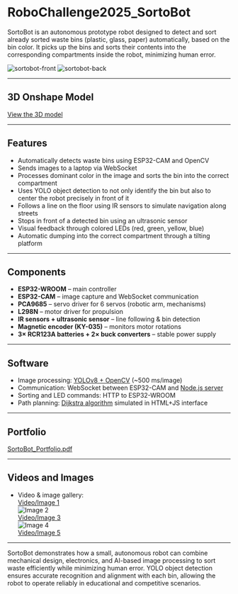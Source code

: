 # RoboChallenge2025_SortoBot

SortoBot is an autonomous prototype robot designed to detect and sort already sorted waste bins (plastic, glass, paper) automatically, based on the bin color. It picks up the bins and sorts their contents into the corresponding compartments inside the robot, minimizing human error.

![sortobot-front](https://github.com/user-attachments/assets/0be4961a-94c6-4fc7-93eb-86d985d4c41f)
![sortobot-back](https://github.com/user-attachments/assets/2305cf88-7383-4299-aec0-4dba8b875e03)

---

## 3D Onshape Model

[View the 3D model](https://cad.onshape.com/documents/6dcd17111db380910306cb9f/w/09c7ec735f4629dd65699941/e/5b817ed5bd58267ef9394a37?renderMode=0&uiState=68889b5304ee9a1da0ab395c)

---

## Features

- Automatically detects waste bins using ESP32-CAM and OpenCV
- Sends images to a laptop via WebSocket
- Processes dominant color in the image and sorts the bin into the correct compartment
- Uses YOLO object detection to not only identify the bin but also to center the robot precisely in front of it
- Follows a line on the floor using IR sensors to simulate navigation along streets
- Stops in front of a detected bin using an ultrasonic sensor
- Visual feedback through colored LEDs (red, green, yellow, blue)
- Automatic dumping into the correct compartment through a tilting platform

---

## Components

- **ESP32-WROOM** – main controller
- **ESP32-CAM** – image capture and WebSocket communication
- **PCA9685** – servo driver for 6 servos (robotic arm, mechanisms)
- **L298N** – motor driver for propulsion
- **IR sensors + ultrasonic sensor** – line following & bin detection
- **Magnetic encoder (KY-035)** – monitors motor rotations
- **3× RCR123A batteries + 2× buck converters** – stable power supply

---

## Software

- Image processing: [YOLOv8 + OpenCV](https://github.com/Selubipu/InfoEducatie2025_SortoBot/blob/main/computer%20vision/bin_detect.py) (~500 ms/image)
- Communication: WebSocket between ESP32-CAM and [Node.js server](https://github.com/Selubipu/InfoEducatie2025_SortoBot/blob/main/server/server.js)
- Sorting and LED commands: HTTP to ESP32-WROOM
- Path planning: [Dijkstra algorithm](https://github.com/Selubipu/InfoEducatie2025_SortoBot/blob/main/relevant%20files/harta_oras.html) simulated in HTML+JS interface

---

## Portfolio

[SortoBot_Portfolio.pdf](https://github.com/user-attachments/files/20531227/SortoBot_Porotofoliu.pdf)

---

## Videos and Images

- Video & image gallery:  
[Video/Image 1](https://github.com/user-attachments/assets/23158b6e-8c34-4196-94d6-50561dbbfcba)  
![Image 2](https://github.com/user-attachments/assets/a9da2578-b35f-405a-b837-394831c31751)  
[Video/Image 3](https://github.com/user-attachments/assets/360cc1d4-3342-45b5-8489-b0b60394ee9c)  
![Image 4](https://github.com/user-attachments/assets/f626d822-4479-4860-8af2-110f2207b43f)  
[Video/Image 5](https://github.com/user-attachments/assets/5af3a4a9-be06-4f97-8eef-67062ac7edec)

---

SortoBot demonstrates how a small, autonomous robot can combine mechanical design, electronics, and AI-based image processing to sort waste efficiently while minimizing human error. YOLO object detection ensures accurate recognition and alignment with each bin, allowing the robot to operate reliably in educational and competitive scenarios.
